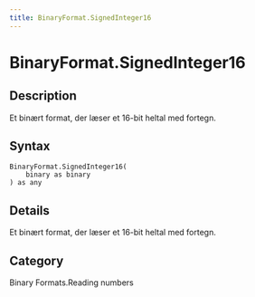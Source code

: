 ```yaml
---
title: BinaryFormat.SignedInteger16
---
```


# BinaryFormat.SignedInteger16


## Description

Et binært format, der læser et 16-bit heltal med fortegn.


## Syntax

```powerquery
BinaryFormat.SignedInteger16(
    binary as binary
) as any
```


## Details

Et binært format, der læser et 16-bit heltal med fortegn.



## Category
Binary Formats.Reading numbers
